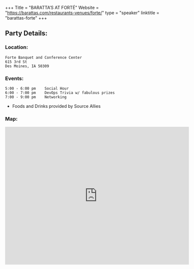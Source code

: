 +++
Title = "BARATTA’S AT FORTÉ"
Website = "https://barattas.com/restaurants-venues/forte/"
type = "speaker"
linktitle = "barattas-forte"
+++

## Party Details:

### Location: 

```
Forte Banquet and Conference Center
615 3rd St
Des Moines, IA 50309
```

### Events: 

    5:00 - 6:00 pm    Social Hour
    6:00 - 7:00 pm    DevOps Trivia w/ fabulous prizes
    7:00 - 9:00 pm    Networking

* Foods and Drinks provided by Source Allies

### Map: 

<iframe src="https://www.google.com/maps/embed?pb=!1m18!1m12!1m3!1d47713.7337276544!2d-93.71950317600069!3d41.631789203843134!2m3!1f0!2f0!3f0!3m2!1i1024!2i768!4f13.1!3m3!1m2!1s0x87ee99a9eefaa1c3%3A0x942335eeefb67c7a!2sForte+Banquet+%26+Conference+Center!5e0!3m2!1sen!2sus!4v1523384605028" width="600" height="450" frameborder="0" style="border:0" allowfullscreen></iframe>
